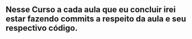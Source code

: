 ## Nesse Curso a cada aula que eu concluir irei estar fazendo commits a respeito da aula e seu respectivo código.